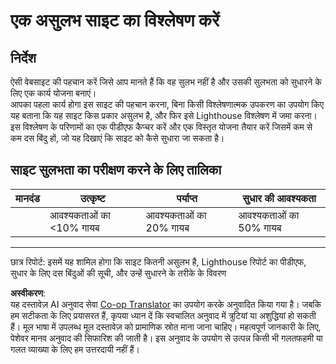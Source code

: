 <!--
CO_OP_TRANSLATOR_METADATA:
{
  "original_hash": "a258597a194e77d4fd469b3cd976b29e",
  "translation_date": "2025-08-24T12:57:28+00:00",
  "source_file": "1-getting-started-lessons/3-accessibility/assignment.md",
  "language_code": "hi"
}
-->
# एक असुलभ साइट का विश्लेषण करें

## निर्देश

ऐसी वेबसाइट की पहचान करें जिसे आप मानते हैं कि वह सुलभ नहीं है और उसकी सुलभता को सुधारने के लिए एक कार्य योजना बनाएं।  
आपका पहला कार्य होगा इस साइट की पहचान करना, बिना किसी विश्लेषणात्मक उपकरण का उपयोग किए यह बताना कि यह साइट किस प्रकार असुलभ है, और फिर इसे Lighthouse विश्लेषण में जमा करना।  
इस विश्लेषण के परिणामों का एक पीडीएफ कैप्चर करें और एक विस्तृत योजना तैयार करें जिसमें कम से कम दस बिंदु हों, जो यह दिखाएं कि साइट को कैसे सुधारा जा सकता है।

## साइट सुलभता का परीक्षण करने के लिए तालिका

| मानदंड | उत्कृष्ट | पर्याप्त | सुधार की आवश्यकता |
|--------|----------|----------|--------------------|
|        | आवश्यकताओं का <10% गायब | आवश्यकताओं का 20% गायब | आवश्यकताओं का 50% गायब |

----
छात्र रिपोर्ट: इसमें यह शामिल होगा कि साइट कितनी असुलभ है, Lighthouse रिपोर्ट का पीडीएफ, सुधार के लिए दस बिंदुओं की सूची, और उन्हें सुधारने के तरीके के विवरण

**अस्वीकरण**:  
यह दस्तावेज़ AI अनुवाद सेवा [Co-op Translator](https://github.com/Azure/co-op-translator) का उपयोग करके अनुवादित किया गया है। जबकि हम सटीकता के लिए प्रयासरत हैं, कृपया ध्यान दें कि स्वचालित अनुवाद में त्रुटियां या अशुद्धियां हो सकती हैं। मूल भाषा में उपलब्ध मूल दस्तावेज़ को प्रामाणिक स्रोत माना जाना चाहिए। महत्वपूर्ण जानकारी के लिए, पेशेवर मानव अनुवाद की सिफारिश की जाती है। इस अनुवाद के उपयोग से उत्पन्न किसी भी गलतफहमी या गलत व्याख्या के लिए हम उत्तरदायी नहीं हैं।